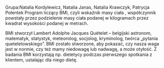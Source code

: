 Grupa:Natalia Kordylewicz, Natalia Janas, Natalia Krawczyk, Patrycja Połentek
Program liczący BMI, czyli wskaźnik masy ciała , współczynnik powstały przez podzielenie masy ciała podanej w kilogramach przez kwadrat wysokości podanej w metrach. 

BMI stworzył Lambert Adolphe Jacques Quételet – belgijski astronom, matematyk, statystyk, meteorolog, socjolog, kryminolog, twórca „pytania queteletowskiego”. 
BMI zostało stworzone, aby pokazać, czy nasza waga jest w normie, czy też mamy niedowagę lub nadwagę, a może otyłość. Z badania BMI korzystają np. dietetycy podczas pierwszego spotkania z klientem, ustalając dla niego dietę.